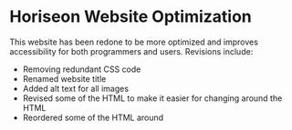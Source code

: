 # Horiseon Website Optimization
This website has been redone to be more optimized and improves accessibility for both programmers and users.
Revisions include:
* Removing redundant CSS code
* Renamed website title
* Added alt text for all images
* Revised some of the HTML to make it easier for changing around the HTML
* Reordered some of the HTML around
